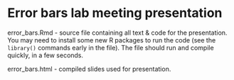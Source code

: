 # Error bars lab meeting presentation

error_bars.Rmd - source file containing all text & code for the presentation. You may need to install some new R packages to run the code (see the `library()` commands early in the file). The file should run and compile quickly, in a few seconds.

error_bars.html - compiled slides used for presentation.
